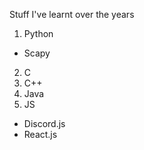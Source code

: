 Stuff I've learnt over the years

1. Python
* Scapy
2. C
3. C++
4. Java
5. JS
* Discord.js
* React.js
